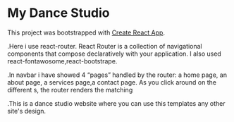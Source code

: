 # My Dance Studio

This project was bootstrapped with [Create React App](https://agitated-bhaskara-e98250.netlify.app/).

.Here i use react-router. React Router is a collection of navigational components that compose declaratively with your application. I also used react-fontawosome,react-bootstrape.

.In navbar i have showed 4 “pages” handled by the router: a home page, an about page, a services page,a contact page. As you click around on the different <Link>s, the router renders the matching <Route>

.This is a dance studio website where you can use this templates any other site's design.
